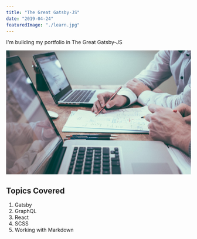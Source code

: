 ```yaml
---
title: "The Great Gatsby-JS"
date: "2019-04-24"
featuredImage: "./learn.jpg"
---
```


I'm building my portfolio in The Great Gatsby-JS

![Learn, Practice](./learn.jpg)

## Topics Covered

1. Gatsby
2. GraphQL
3. React
4. SCSS
5. Working with Markdown
